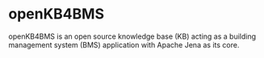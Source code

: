 # openKB4BMS
openKB4BMS is an open source knowledge base (KB) acting as a building management system (BMS) application with Apache Jena as its core.
